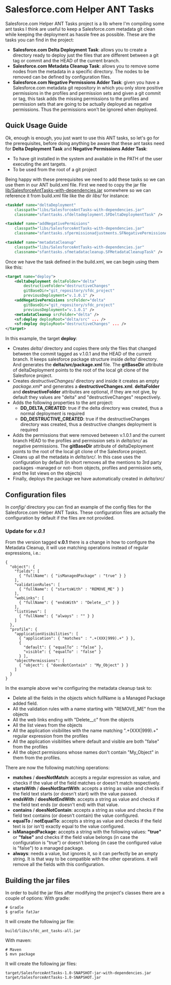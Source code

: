 # Salesforce.com Helper ANT Tasks
Salesforce.com Helper ANT Tasks project is a lib where I'm compiling some ant tasks I think are useful to keep a Salesforce.com metadata git clean while keeping the deployment as hassle free as possible.
These are the tasks you can find in the project:
  - **Salesforce.com Delta Deployment Task**: allows you to create a directory ready to deploy just the files that are different between a git tag or commit and the HEAD of the current branch.
  - **Salesforce.com Metadata Cleanup Task**: allows you to remove some nodes from the metadata in a specific directory. The nodes to be removed can be defined by configuration files.
  - **Salesforce.com Negative Permissions Adder Task**: given you have a Salesforce.com metadata git repository in which you only store positive permissions in the profiles and permission sets and given a git commit or tag, this task adds the missing permissions to the profiles and permission sets that are going to be actually deployed as negative permissions. Thus the permissions won't be ignored when deployed.

## Quick Usage Guide
Ok, enough is enough, you just want to use this ANT tasks, so let's go for the prerequisites, before doing anything be aware that these ant tasks need for **Delta Deployment Task** and **Negative Permissions Adder Task**:
  - To have git installed in the system and available in the PATH of the user executing the ant targets.
  - To be used from the root of a git project

Being happy with these prerequisites we need to add these tasks so we can use them in our ANT build.xml file.
First we need to copy the jar file [lib/SalesforceAntTasks-with-dependencies.jar](https://github.com/amguerrero/sfdc_ant_tasks/blob/master/lib/SalesforceAntTasks-with-dependencies.jar) somewhere so we can reference it from build.xml file like the dir *libs/* for instance:
```xml
<taskdef name="deltaDeployment"
    classpath="libs/SalesforceAntTasks-with-dependencies.jar"
    classname="sfanttasks.sfdeltadeployment.SFDeltaDeploymentTask" />
```
```xml
<taskdef name="addNegativePermisions"
    classpath="libs/SalesforceAntTasks-with-dependencies.jar"
    classname="sfanttasks.sfpermissionadjustments.SFNegativePermissionAdderTask" />
```
```xml
<taskdef name="metadataCleanup"
    classpath="libs/SalesforceAntTasks-with-dependencies.jar"
    classname="sfanttasks.sfmetadatacleanup.SFMetadataCleanupTask" />
```
Once we have the task defined in the build.xml, we can begin using them like this:
```xml
<target name="deploy">
    <deltaDeployment deltaFolder="delta"
        destructiveFolder="destructiveChanges"
        gitBaseDir="git_repository/sfdc_project"
        previousDeployment="v.1.0.1" />
    <addNegativePermisions srcFolder="delta"
        gitBaseDir="git_repository/sfdc_project"
        previousDeployment="v.1.0.1" />
    <metadataCleanup srcFolder="delta" />
    <sf:deploy deployRoot="delta/src" ... />
    <sf:deploy deployRoot="destructiveChanges" ... />
</target>
```
In this example, the target **deploy**:
  - Creates *delta/* directory and copies there only the files that changed between the commit tagged as v.1.0.1 and the HEAD of the current branch. It keeps salesforce package structure inside *delta/* directory. And generates the **delta/src/package.xml** file. The **gitBaseDir** attribute of deltaDeployment points to the root of the local git clone of the Salesforce project.
  - Creates *destructiveChanges/* directory and inside it creates an empty *package.xml** and generates a **destructiveChanges.xml**. **deltaFolder** and **destructiveFolder** attributes are optional, if they are not give, by default they values are "delta" and "destructiveChanges" respectively.
  - Adds the following properties to the ant project:
    + **DD_DELTA_CREATED**: true if the delta directory was created, thus a normal deployment is required
    + **DD_DESTRUCTIVE_CREATED**: true if the destructiveChanges directory was created, thus a destructive changes deployment is required
  - Adds the permissions that were removed between v.1.0.1 and the current branch HEAD to the profiles and permission sets in *delta/src/* as negative permissions. The **gitBaseDir** attribute of deltaDeployment points to the root of the local git clone of the Salesforce project.
  - Cleans up all the metadata in *delta/src/*. In this case uses the configuration by default (in short removes all the mentions to 3rd party packages -managed or not- from objects, profiles and permission sets, and the list views on the objects)
  - Finally, deploys the package we have automatically created in *delta/src/*

## Configuration files
In *config/* directory you can find an example of the config files for the Salesforce.com Helper ANT Tasks. These configuration files are actually the configuration by default if the files are not provided.

### Update for *v.0.1*
From the version tagged **v.0.1** there is a change in how to configure the Metadata Cleanup, it will use matching operations instead of regular expressions, i.e.:
```
{
  "object": {
    "fields": [
      { "fullName": { "isManagedPackage" : "true" } }
    ],
    "validationRules": [
      { "fullName": { "startsWith" : "REMOVE_ME" } }
    ],
    "webLinks": [
      { "fullName": { "endsWith" : "Delete__c" } }
    ],
    "listViews": [
      { "fullName": { "always" : "" } }
    ]
  },
  "profile": {
    "applicationVisibilities": [
      { "application": { "matches" : ".+(XXX|999).+" } },
      {
        "default": { "equalTo" : "false" },
        "visible": { "equalTo" : "false" }
      } ],
    "objectPermissions": [
      { "object": { "doesNotContain" : "My_Object" } }
    ]
  }
}
```
In the example above we're configuring the metadata cleanup task to:
   - Delete all the fields in the objects which fullName is a Managed Package added field.
   - All the validation rules with a name starting with "REMOVE_ME" from the objects
   - All the web links ending with "Delete__c" from the objects
   - All the list views from the objects
   - All the application visibilites with the name matching ".+(XXX|999).+" regular expression from the profiles
   - All the application visiblities where default and visible are both "false" from the profiles
   - All the object permissions whose names don't contain "My_Object" in them from the profiles.

There are now the following matching operations:
   - **matches** / **doesNotMatch**: accepts a regular expression as value, and checks if the value of the field matches or doesn't match respectively.
   - **startsWith** / **doesNotStartWith**: accepts a string as value and checks if the field text starts (or doesn't start) with the value passed.
   - **endsWith** / **doesNotEndWith**: accepts a string as value and checks if the field text ends (or doesn't end) with that value.
   - **contains** / **doesNotContain**: accepts a string as value and checks if the field text contains (or doesn't contain) the value configured.
   - **equalTo** / **notEqualTo**: accepts a string as value and checks if the field text is (or isn't) exactly equal to the value configured.
   - **isManagedPackage**: accepts a string with the following values: **"true"** or **"false"** and checks if the field value belongs (in case the configuration is "true") or doesn't belong (in case the configured value is "false") to a managed package.
   - **always**: needs a value, but ignores it, so it can perfectly be an empty string. It is that way to be compatible with the other operations. it will remove all the fields with this configuration.

## Building the jar files
In order to build the jar files after modifying the project's classes there are a couple of options:
With gradle:
```
# Gradle
$ gradle fatJar
```
It will create the following jar file:
```
build/libs/sfdc_ant_tasks-all.jar
```
With maven:
```
# Maven
$ mvn package
```
It will create the following jar files:
```
target/SalesforceAntTasks-1.0-SNAPSHOT-jar-with-dependencies.jar
target/SalesforceAntTasks-1.0-SNAPSHOT.jar
```
